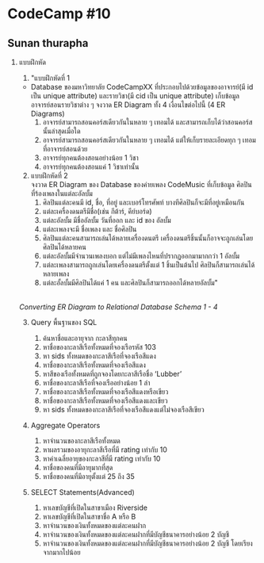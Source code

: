 # CodeCamp #10
## Sunan thurapha
1. แบบฝึกหัด

   1. "แบบฝึกหัดที่ 1 
   -  Database ของมหาวิทยาลัย CodeCampXX ที่ประกอบไปด้วยข้อมูลของอาจารย์(มี id เป็น unique attribute) 
    และรายวิชา(มี cid เป็น unique attribute) เก็บข้อมูลอาจารย์สอนรายวิชาต่าง ๆ จงวาด ER Diagram ทั้ง 4 เงื่อนไขต่อไปนี้ (4 ER Diagrams)
      1. อาจารย์สามารถสอนคอร์สเดียวกันในหลาย ๆ เทอมได้ และสามารถเก็บได้ว่าสอนคอร์สนั้นล่าสุดเมื่อใด
      2. อาจารย์สามารถสอนคอร์สเดียวกันในหลาย ๆ เทอมได้ แต่ให้เก็บรายละเอียดทุก ๆ เทอมที่อาจารย์สอนด้วย
      3. อาจารย์ทุกคนต้องสอนอย่างน้อย 1 วิชา
      4. อาจารย์ทุกคนต้องสอนแค่ 1 วิชาเท่านั้น  
      
 
    2. แบบฝึกหัดที่ 2  
    จงวาด ER Diagram ของ Database ของค่ายเพลง CodeMusic ที่เก็บข้อมูล ศิลปิน ที่ร้องเพลงในแต่ละอัลบั้ม
         1. ศิลปินแต่ละคนมี id, ชื่อ, ที่อยู่ และเบอร์โทรศัพท์ บางทีศิลปินก็จะมีที่อยู่เหมือนกัน
         2. แต่ละเครื่องดนตรีมีชื่อ(เช่น กีต้าร์, คีย์บอร์ด)
         3. แต่ละอัลบั้ม มีชื่ออัลบั้ม วันที่ออก และ id ของ อัลบั้ม
         4. แต่ละเพลงจะมี ชื่อเพลง และ ชื่อศิลปิน
         5. ศิลปินแต่ละคนสามารถเล่นได้หลายเครื่องดนตรี เครื่องดนตรีชิ้นนั้นก็อาจจะถูกเล่นโดยศิลปินได้หลายคน
         6. แต่ละอัลบั้มมีจำนวนเพลงบอก แต่ไม่มีเพลงไหนที่ปรากฏออกมามากกว่า 1 อัลบั้ม
         7. แต่ละเพลงสามารถถูกเล่นโดยเครื่องดนตรีตั้งแต่ 1 ชิ้นเป็นต้นไป ศิลปินก็สามารถเล่นได้หลายเพลง
         8. แต่ละอั้ลบั้มมีศิลปินได้แค่ 1 คน และศิลปินก็สามารถออกได้หลายอัลบั้ม" <br> <br>

 
     *Converting ER Diagram to Relational Database Schema 1 - 4*
 
 

    3. Query พื้นฐานของ SQL 
         1. ค้นหาชื่อและอายุจาก กะลาสีทุกคน
         2. หาชื่อของกะลาสีเรือทั้งหมดที่จองเรือรหัส 103
         3. หา sids ทั้งหมดของกะลาสีเรือที่จองเรือสีแดง
         4. หาชื่อของกะลาสีเรือทั้งหมดที่จองเรือสีแดง
         5. หาสีของเรือทั้งหมดที่ถูกจองโดยกะลาสีเรือชื่อ ‘Lubber’
         6. หาชื่อของกะลาสีเรือที่จองเรืออย่างน้อย 1 ลำ
         7. หาชื่อของกะลาสีเรือทั้งหมดที่จองเรือสีแดงหรือเขียว
         8. หาชื่อของกะลาสีเรือทั้งหมดที่จองเรือสีแดงและเขียว
         9. หา sids ทั้งหมดของกะลาสีเรือที่จองเรือสีแดงแต่ไม่จองเรือสีเขียว  
    

    4. Aggregate Operators    
         1. หาจำนวนของกะลาสีเรือทั้งหมด
         2. หาผลรวมของอายุกะลาสีเรือที่มี rating เท่ากับ 10
         3. หาค่าเฉลี่ยอายุของกะลาสีที่มี rating เท่ากับ 10
         4. หาชื่อของคนที่มีอายุมากที่สุด
         5. หาชื่อของคนที่มีอายุตั้งแต่ 25 ถึง 35  
    
   5. SELECT Statements(Advanced) 
         1. หาเลขบัญชีที่เปิดในสาขาเมือง Riverside
         2. หาเลขบัญชีที่เปิดในสาขาชื่อ A หรือ B
         3. หาจำนวนของเงินทั้งหมดของแต่ละคนฝาก
         4. หาจำนวนของเงินทั้งหมดของแต่ละคนฝากที่มีบัญชีธนาคารอย่างน้อย 2 บัญชี
         5. หาจำนวนของเงินทั้งหมดของแต่ละคนฝากที่มีบัญชีธนาคารอย่างน้อย 2 บัญชี โดยเรียงจากมากไปน้อย